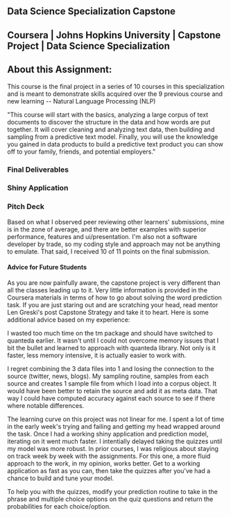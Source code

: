 ## Data Science Specialization Capstone
## Coursera | Johns Hopkins University | Capstone Project | Data Science Specialization

## About this Assignment:
This course is the final project in a series of 10 courses in this specialization and is meant to demonstrate skills acquired over the 9 previous course and new learning -- Natural Language Processing (NLP)

"This course will start with the basics, analyzing a large corpus of text documents to discover the structure in the data and how words are put together. It will cover cleaning and analyzing text data, then building and sampling from a predictive text model. Finally, you will use the knowledge you gained in data products to build a predictive text product you can show off to your family, friends, and potential employers."

### Final Deliverables
### Shiny Application
### Pitch Deck
Based on what I observed peer reviewing other learners' submissions, mine is in the zone of average, and there are better examples with superior performance, features and ui/presentation. I'm also not a software developer by trade, so my coding style and approach may not be anything to emulate. That said, I received 10 of 11 points on the final submission.

#### Advice for Future Students
As you are now painfully aware, the capstone project is very different than all the classes leading up to it. Very little information is provided in the Coursera materials in terms of how to go about solving the word prediction task. If you are just staring out and are scratching your head, read mentor Len Greski's post Capstone Strategy and take it to heart. Here is some additional advice based on my experience:

I wasted too much time on the tm package and should have switched to quanteda earlier. It wasn't until I could not overcome memory issues that I bit the bullet and learned to approach with quanteda library. Not only is it faster, less memory intensive, it is actually easier to work with.

I regret combining the 3 data files into 1 and losing the connection to the source (twitter, news, blogs). My sampling routine, samples from each source and creates 1 sample file from which I load into a corpus object. It would have been better to retain the source and add it as meta data. That way I could have computed accuracy against each source to see if there where notable differences.

The learning curve on this project was not linear for me. I spent a lot of time in the early week's trying and failing and getting my head wrapped around the task. Once I had a working shiny application and prediction model, iterating on it went much faster. I intentially delayed taking the quizzes until my model was more robust. In prior courses, I was religious about staying on track week by week with the assignments. For this one, a more fluid approach to the work, in my opinion, works better. Get to a working application as fast as you can, then take the quizzes after you've had a chance to build and tune your model.

To help you with the quizzes, modify your prediction routine to take in the phrase and multiple choice options on the quiz questions and return the probabilities for each choice/option.
